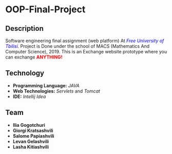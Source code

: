 # OOP-Final-Project

## Description
  Software engineering final assignment (web platform) At <span style="color: blue;">*Free University of Tbilisi*</span>.
  Project is Done under the school of MACS (Mathematics And Computer Science), 2019.
  This is an Exchange website prototype where you can exchange <span style="color: red;">**ANYTHING!**</span>

## Technology
- **Programming Language:** *JAVA*
- **Web Technologies:** *Servlets* and *Tomcat*
- **IDE:** *Intellij Idea*

## Team
- **Ilia Gogotchuri**
- **Giorgi Kratsashvili**
- **Salome Papiashvili**
- **Levan Gelashvili**
- **Lasha Kitiashvili**

